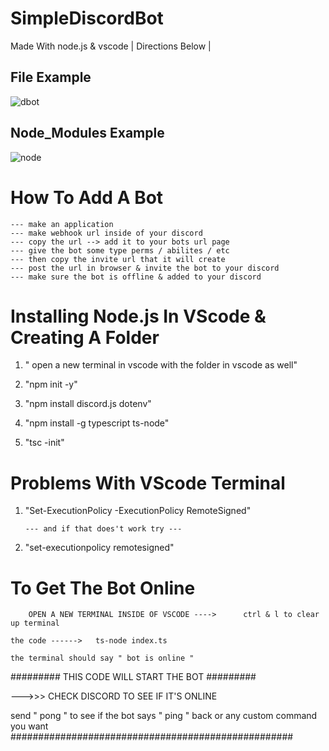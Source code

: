 # SimpleDiscordBot
Made With node.js & vscode  |  Directions Below  |


## File Example ##

![dbot](https://user-images.githubusercontent.com/94527717/142562980-4306f786-8201-460b-b5e2-c4f0d64be0bd.jpg)


## Node_Modules Example ##

![node](https://user-images.githubusercontent.com/94527717/142563019-ebf3a669-c433-4322-bf1b-8fa57457de5a.jpg)



# How To Add A Bot


    --- make an application 
    --- make webhook url inside of your discord 
    --- copy the url --> add it to your bots url page 
    --- give the bot some type perms / abilites / etc 
    --- then copy the invite url that it will create
    --- post the url in browser & invite the bot to your discord
    --- make sure the bot is offline & added to your discord 


# Installing Node.js In VScode & Creating A Folder


1. " open a new terminal in vscode with the folder in vscode as well"


2. "npm init -y"


3. "npm install discord.js dotenv"


4. "npm install -g typescript ts-node"


5. "tsc -init"



# Problems With VScode Terminal


1.  "Set-ExecutionPolicy -ExecutionPolicy RemoteSigned"

        --- and if that does't work try ---

2.  "set-executionpolicy remotesigned"



#   To Get The Bot Online 


        OPEN A NEW TERMINAL INSIDE OF VSCODE ---->      ctrl & l to clear up terminal 

    the code ------>   ts-node index.ts
    
    the terminal should say " bot is online "


######### THIS CODE WILL START THE BOT #########

--->>>  CHECK DISCORD TO SEE IF IT'S ONLINE 

send " pong " to see if the bot says " ping " back 
 or any custom command you want 
###################################################




